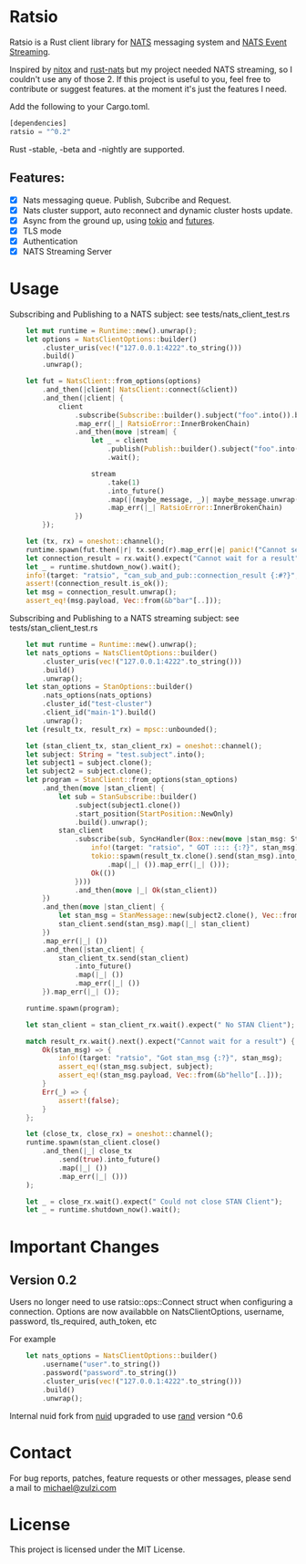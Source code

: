 # Ratsio

Ratsio is a Rust client library for [NATS](https://nats.io) messaging system and [NATS Event Streaming](https://nats.io/documentation/streaming/nats-streaming-intro/).

Inspired by [nitox](https://raw.githubusercontent.com/YellowInnovation/nitox) and [rust-nats](https://github.com/jedisct1/rust-nats) but my project needed NATS streaming, so I couldn't use any of those 2. If this project is useful to you, feel free to contribute or suggest features. at the moment it's just the features I need.

Add the following to your Cargo.toml.

```rust
[dependencies]
ratsio = "^0.2"
```
Rust -stable, -beta and -nightly are supported.

## Features:
- [x] Nats messaging queue. Publish, Subcribe and Request.
- [x] Nats cluster support, auto reconnect and dynamic cluster hosts update.
- [x] Async from the ground up, using  [tokio](https://crates.io/crates/tokio) and [futures](https://crates.io/crates/futures).
- [x] TLS mode
- [x] Authentication
- [x] NATS Streaming Server
# Usage

Subscribing and Publishing to a NATS subject: see tests/nats_client_test.rs
```rust
    let mut runtime = Runtime::new().unwrap();
    let options = NatsClientOptions::builder()
        .cluster_uris(vec!("127.0.0.1:4222".to_string()))
        .build()
        .unwrap();

    let fut = NatsClient::from_options(options)
        .and_then(|client| NatsClient::connect(&client))
        .and_then(|client| {
            client
                .subscribe(Subscribe::builder().subject("foo".into()).build().unwrap())
                .map_err(|_| RatsioError::InnerBrokenChain)
                .and_then(move |stream| {
                    let _ = client
                        .publish(Publish::builder().subject("foo".into()).payload(Vec::from(&b"bar"[..])).build().unwrap())
                        .wait();

                    stream
                        .take(1)
                        .into_future()
                        .map(|(maybe_message, _)| maybe_message.unwrap())
                        .map_err(|_| RatsioError::InnerBrokenChain)
                })
        });

    let (tx, rx) = oneshot::channel();
    runtime.spawn(fut.then(|r| tx.send(r).map_err(|e| panic!("Cannot send Result {:?}", e))));
    let connection_result = rx.wait().expect("Cannot wait for a result");
    let _ = runtime.shutdown_now().wait();
    info!(target: "ratsio", "can_sub_and_pub::connection_result {:#?}", connection_result);
    assert!(connection_result.is_ok());
    let msg = connection_result.unwrap();
    assert_eq!(msg.payload, Vec::from(&b"bar"[..]));
```

Subscribing and Publishing to a NATS streaming subject: see tests/stan_client_test.rs
``` rust
    let mut runtime = Runtime::new().unwrap();
    let nats_options = NatsClientOptions::builder()
        .cluster_uris(vec!("127.0.0.1:4222".to_string()))
        .build()
        .unwrap();
    let stan_options = StanOptions::builder()
        .nats_options(nats_options)
        .cluster_id("test-cluster")
        .client_id("main-1").build()
        .unwrap();
    let (result_tx, result_rx) = mpsc::unbounded();

    let (stan_client_tx, stan_client_rx) = oneshot::channel();
    let subject: String = "test.subject".into();
    let subject1 = subject.clone();
    let subject2 = subject.clone();
    let program = StanClient::from_options(stan_options)
        .and_then(move |stan_client| {
            let sub = StanSubscribe::builder()
                .subject(subject1.clone())
                .start_position(StartPosition::NewOnly)
                .build().unwrap();
            stan_client
                .subscribe(sub, SyncHandler(Box::new(move |stan_msg: StanMessage| {
                    info!(target: "ratsio", " GOT :::: {:?}", stan_msg);
                    tokio::spawn(result_tx.clone().send(stan_msg).into_future()
                        .map(|_| ()).map_err(|_| ()));
                    Ok(())
                })))
                .and_then(move |_| Ok(stan_client))
        })
        .and_then(move |stan_client| {
            let stan_msg = StanMessage::new(subject2.clone(), Vec::from(&b"hello"[..]));
            stan_client.send(stan_msg).map(|_| stan_client)
        })
        .map_err(|_| ())
        .and_then(|stan_client| {
            stan_client_tx.send(stan_client)
                .into_future()
                .map(|_| ())
                .map_err(|_| ())
        }).map_err(|_| ());

    runtime.spawn(program);

    let stan_client = stan_client_rx.wait().expect(" No STAN Client");

    match result_rx.wait().next().expect("Cannot wait for a result") {
        Ok(stan_msg) => {
            info!(target: "ratsio", "Got stan_msg {:?}", stan_msg);
            assert_eq!(stan_msg.subject, subject);
            assert_eq!(stan_msg.payload, Vec::from(&b"hello"[..]));
        }
        Err(_) => {
            assert!(false);
        }
    };

    let (close_tx, close_rx) = oneshot::channel();
    runtime.spawn(stan_client.close()
        .and_then(|_| close_tx
            .send(true).into_future()
            .map(|_| ())
            .map_err(|_| ()))
    );

    let _ = close_rx.wait().expect(" Could not close STAN Client");
    let _ = runtime.shutdown_now().wait();
```
#  Important Changes

## Version 0.2
Users no longer need to use ratsio::ops::Connect struct when configuring a connection. Options are now availabble
on NatsClientOptions, username, password, tls_required, auth_token, etc

For example
``` rust
    let nats_options = NatsClientOptions::builder()
        .username("user".to_string())
        .password("password".to_string())
        .cluster_uris(vec!("127.0.0.1:4222".to_string()))
        .build()
        .unwrap();
```

Internal nuid fork from [nuid](https://github.com/casualjim/rs-nuid) upgraded to use [rand](https://crates.io/crates/rand) version ^0.6

# Contact
For bug reports, patches, feature requests or other messages, please send a mail to michael@zulzi.com

# License
This project is licensed under the MIT License.


